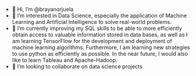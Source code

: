 - 👋 Hi, I’m @brayanorjuela
- 👀 I’m interested in Data Science, especially the application of Machine Learning and Artificial Intelligence to solve real-world problems.
- 🌱 I’m currently improving my SQL skills to be able to more efficiently obtain access to valuable information stored in data bases, as well as I am learning TensorFlow for the development and deployment of machine learning algorithms. Furthermore, I am learning new strategies to use python as efficiently as possible. In the near future, I would also like to learn Tableau and Apache-Hadoop.
- 💞️ I’m looking to collaborate on data science projects

<!---
brayanorjuela/brayanorjuela is a ✨ special ✨ repository because its `README.md` (this file) appears on your GitHub profile.
You can click the Preview link to take a look at your changes.
--->
